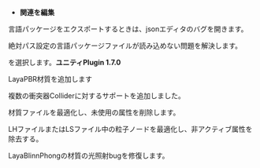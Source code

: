 

- **関連を編集**

言語パッケージをエクスポートするときは、jsonエディタのバグを開きます。

絶対パス設定の言語パッケージファイルが読み込めない問題を解決します。


を選択します。**ユニティPlugin 1.7.0**

LayaPBR材質を追加します

複数の衝突器Colliderに対するサポートを追加しました。

材質ファイルを最適化し、未使用の属性を削除します。

LHファイルまたはLSファイル中の粒子ノードを最適化し、非アクティブ属性を除去する。

LayaBlinnPhongの材質の光照射bugを修復します。
